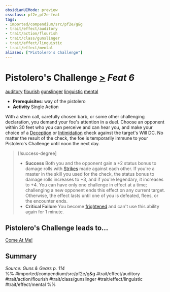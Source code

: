 ```yaml
---
obsidianUIMode: preview
cssclass: pf2e,pf2e-feat
tags:
- imported/compendium/src/pf2e/g&g
- trait/effect/auditory
- trait/action/flourish
- trait/class/gunslinger
- trait/effect/linguistic
- trait/effect/mental
aliases: ["Pistolero's Challenge"]
---
```

# Pistolero's Challenge  [>](chapter-9-playing-the-game.md#Actions "Single Action") *Feat 6*  
[auditory](auditory.md)  [flourish](flourish.md)  [gunslinger](rules/traits/gunslinger-g-g.md)  [linguistic](linguistic.md)  [mental](mental.md)  

- **Prerequisites**: way of the pistolero
- **Activity** Single Action

With a stern call, carefully chosen barb, or some other challenging declaration, you demand your foe's attention in a duel. Choose an opponent within 30 feet who you can perceive and can hear you, and make your choice of a [Deception](../skills.md#Deception) or [Intimidation](../skills.md#Intimidation) check against the target's Will DC. No matter the result of the check, the foe is temporarily immune to your Pistolero's Challenge until noon the next day.

> [!success-degree] 
> - **Success** Both you and the opponent gain a +2 status bonus to damage rolls with [Strikes](strike.md) made against each other. If you're a master in the skill you used for the check, the status bonus to damage rolls increases to +3, and if you're legendary, it increases to +4. You can have only one challenge in effect at a time; challenging a new opponent ends this effect on any current target. Otherwise, the effect lasts until one of you is defeated, flees, or the encounter ends.
> - **Critical Failure** You become [frightened](conditions.md#Frightened) and can't use this ability again for 1 minute.

## Pistolero's Challenge leads to...

[Come At Me!](come-at-me-g-g.md)

## Summary

*Source: Guns & Gears p. 114*  
%% #imported/compendium/src/pf2e/g&g #trait/effect/auditory #trait/action/flourish #trait/class/gunslinger #trait/effect/linguistic #trait/effect/mental %%